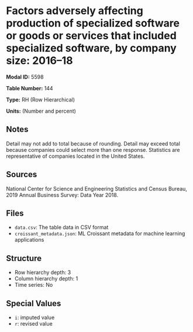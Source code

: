 # Factors adversely affecting production of specialized software or goods or services that included specialized software, by company size: 2016&#8211;18

**Modal ID:** 5598

**Table Number:** 144

**Type:** RH (Row Hierarchical)

**Units:** (Number and percent)

## Notes

Detail may not add to total because of rounding. Detail may exceed total because companies could select more than one response. Statistics are representative of companies located in the United States.

## Sources

National Center for Science and Engineering Statistics and Census Bureau, 2019 Annual Business Survey: Data Year 2018.

## Files

- `data.csv`: The table data in CSV format
- `croissant_metadata.json`: ML Croissant metadata for machine learning applications

## Structure

- Row hierarchy depth: 3
- Column hierarchy depth: 1
- Time series: No

## Special Values

- `i`: imputed value
- `r`: revised value
